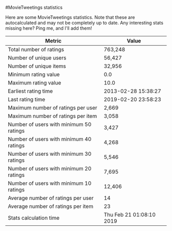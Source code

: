 #MovieTweetings statistics

Here are some MovieTweetings statistics. Note that these are autocalculated and may not be completely up to date. Any interesting stats missing here? Ping me, and I'll add them!

Metric | Value
--- | ---
Total number of ratings                 | 763,248
Number of unique users                  | 56,427
Number of unique items                  | 32,956
Minimum rating value                    | 0.0
Maximum rating value                    | 10.0
Earliest rating time                    | 2013-02-28 15:38:27
Last rating time                        | 2019-02-20 23:58:23
Maximum number of ratings per user      | 2,669
Maximum number of ratings per item      | 3,058
Number of users with minimum 50 ratings | 3,427
Number of users with minimum 40 ratings | 4,268
Number of users with minimum 30 ratings | 5,546
Number of users with minimum 20 ratings | 7,695
Number of users with minimum 10 ratings | 12,406
Average number of ratings per user      | 14
Average number of ratings per item      | 23
Stats calculation time                  | Thu Feb 21 01:08:10 2019


